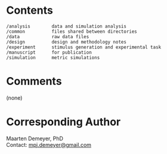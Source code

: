 # Contents
    /analysis        data and simulation analysis
    /common          files shared between directories
    /data            raw data files
    /design          design and methodology notes
    /experiment      stimulus generation and experimental task
    /manuscript      for publication
    /simulation      metric simulations

# Comments
(none)

# Corresponding Author
Maarten Demeyer, PhD  
Contact: <mpj.demeyer@gmail.com>
